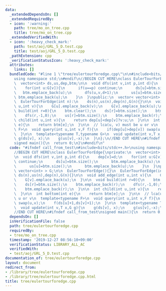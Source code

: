 ```yaml
---
data:
  _extendedDependsOn: []
  _extendedRequiredBy:
  - icon: ':warning:'
    path: tree/mo_on_tree.cpp
    title: tree/mo_on_tree.cpp
  _extendedVerifiedWith:
  - icon: ':heavy_check_mark:'
    path: test/aoj/GRL_5_D.test.cpp
    title: test/aoj/GRL_5_D.test.cpp
  _pathExtension: cpp
  _verificationStatusIcon: ':heavy_check_mark:'
  attributes:
    links: []
  bundledCode: "#line 1 \"tree/eulertourforedge.cpp\"\n\n#include<bits/stdc++.h>\n\
    using namespace std;\n#endif\n//BEGIN CUT HERE\nclass EulerTourForEdge{\nprivate:\n\
    \  vector<int> ds,us,dep,btm;\n\n  void dfs(int v,int p,int d){\n    dep[v]=d;\n\
    \    for(int u:G[v]){\n      if(u==p) continue;\n      ds[u]=btm.size();\n   \
    \   btm.emplace_back(u);\n      dfs(u,v,d+1);\n      us[u]=btm.size();\n     \
    \ btm.emplace_back(u);\n    }\n  }\npublic:\n  vector< vector<int> > G;\n\n  EulerTourForEdge(){}\n\
    \  EulerTourForEdge(int n):\n    ds(n),us(n),dep(n),G(n){}\n\n  void add_edge(int\
    \ u,int v){\n    G[u].emplace_back(v);\n    G[v].emplace_back(u);\n  }\n\n  void\
    \ build(int r=0){\n    btm.clear();\n    ds[r]=btm.size();\n    btm.emplace_back(r);\n\
    \    dfs(r,-1,0);\n    us[r]=btm.size();\n    btm.emplace_back(r);\n  }\n\n  int\
    \ child(int u,int v){\n    return dep[u]<dep[v]?v:u;\n  }\n\n  int bottom(int\
    \ e){\n    return btm[e];\n  }\n\n  // lca(u, v) must be u or v\n  template<typename\
    \ F>\n  void query(int u,int v,F f){\n    if(dep[u]>dep[v]) swap(u,v);\n    f(ds[u]+1,ds[v]+1);\n\
    \  }\n\n  template<typename T,typename G>\n  void update(int v,T x,G g){\n   \
    \ g(ds[v], x);\n    g(us[v],-x);\n  }\n};\n//END CUT HERE\n#ifndef call_from_test\n\
    signed main(){\n  return 0;\n}\n#endif\n"
  code: "#ifndef call_from_test\n#include<bits/stdc++.h>\nusing namespace std;\n#endif\n\
    //BEGIN CUT HERE\nclass EulerTourForEdge{\nprivate:\n  vector<int> ds,us,dep,btm;\n\
    \n  void dfs(int v,int p,int d){\n    dep[v]=d;\n    for(int u:G[v]){\n      if(u==p)\
    \ continue;\n      ds[u]=btm.size();\n      btm.emplace_back(u);\n      dfs(u,v,d+1);\n\
    \      us[u]=btm.size();\n      btm.emplace_back(u);\n    }\n  }\npublic:\n  vector<\
    \ vector<int> > G;\n\n  EulerTourForEdge(){}\n  EulerTourForEdge(int n):\n   \
    \ ds(n),us(n),dep(n),G(n){}\n\n  void add_edge(int u,int v){\n    G[u].emplace_back(v);\n\
    \    G[v].emplace_back(u);\n  }\n\n  void build(int r=0){\n    btm.clear();\n\
    \    ds[r]=btm.size();\n    btm.emplace_back(r);\n    dfs(r,-1,0);\n    us[r]=btm.size();\n\
    \    btm.emplace_back(r);\n  }\n\n  int child(int u,int v){\n    return dep[u]<dep[v]?v:u;\n\
    \  }\n\n  int bottom(int e){\n    return btm[e];\n  }\n\n  // lca(u, v) must be\
    \ u or v\n  template<typename F>\n  void query(int u,int v,F f){\n    if(dep[u]>dep[v])\
    \ swap(u,v);\n    f(ds[u]+1,ds[v]+1);\n  }\n\n  template<typename T,typename G>\n\
    \  void update(int v,T x,G g){\n    g(ds[v], x);\n    g(us[v],-x);\n  }\n};\n\
    //END CUT HERE\n#ifndef call_from_test\nsigned main(){\n  return 0;\n}\n#endif\n"
  dependsOn: []
  isVerificationFile: false
  path: tree/eulertourforedge.cpp
  requiredBy:
  - tree/mo_on_tree.cpp
  timestamp: '2019-12-27 08:56:10+09:00'
  verificationStatus: LIBRARY_ALL_AC
  verifiedWith:
  - test/aoj/GRL_5_D.test.cpp
documentation_of: tree/eulertourforedge.cpp
layout: document
redirect_from:
- /library/tree/eulertourforedge.cpp
- /library/tree/eulertourforedge.cpp.html
title: tree/eulertourforedge.cpp
---
```

